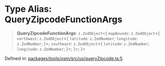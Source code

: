 # Type Alias: QueryZipcodeFunctionArgs

> **QueryZipcodeFunctionArgs**: `z.ZodObject`\<\{ `mapBounds`: `z.ZodObject`\<\{ `northwest`: `z.ZodObject`\<\{ `latitude`: `z.ZodNumber`; `longitude`: `z.ZodNumber`; \}\>; `southeast`: `z.ZodObject`\<\{ `latitude`: `z.ZodNumber`; `longitude`: `z.ZodNumber`; \}\>; \}\>; \}\>

Defined in: [packages/tools/osm/src/us/queryZipcode.ts:5](https://github.com/GeoDaCenter/openassistant/blob/dc72d81a35cf8e46295657303846fbb4ad891993/packages/tools/osm/src/us/queryZipcode.ts#L5)
